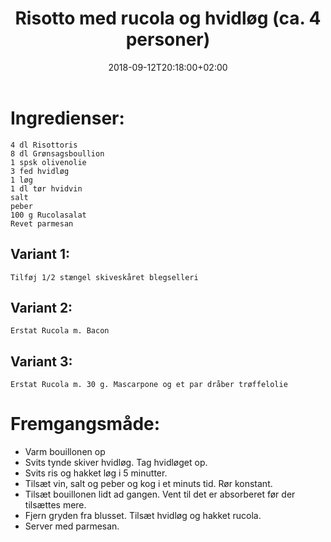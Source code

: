 ﻿---
title: "Risotto med rucola og hvidløg (ca. 4 personer)"
date: 2018-09-12T20:18:00+02:00
draft: false
---
# Ingredienser:

	4 dl Risottoris
	8 dl Grønsagsboullion
	1 spsk olivenolie
	3 fed hvidløg
	1 løg
	1 dl tør hvidvin
	salt
	peber
	100 g Rucolasalat
	Revet parmesan

## Variant 1:

	Tilføj 1/2 stængel skiveskåret blegselleri

## Variant 2:

	Erstat Rucola m. Bacon

## Variant 3:

	Erstat Rucola m. 30 g. Mascarpone og et par dråber trøffelolie	


# Fremgangsmåde:

* Varm bouillonen op
* Svits tynde skiver hvidløg. Tag hvidløget op.
* Svits ris og hakket løg i 5 minutter.
* Tilsæt vin, salt og peber og kog i et minuts tid. Rør konstant.
* Tilsæt bouillonen lidt ad gangen. Vent til det er absorberet før der tilsættes mere.
* Fjern gryden fra blusset. Tilsæt hvidløg og hakket rucola.
* Server med parmesan.

